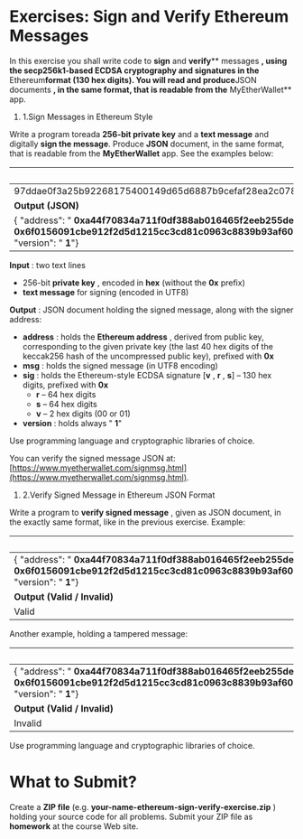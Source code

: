 # Exercises: Sign and Verify Ethereum Messages

In this exercise you shall write code to **sign** and **verify**** messages **, using the secp256k1-based ECDSA cryptography and signatures in the** Ethereum**format (130 hex digits). You will read and produce**JSON documents **, in the same format, that is readable from the** MyEtherWallet** app.

1. 1.Sign Messages in Ethereum Style

Write a program toreada **256-bit private key** and a **text message** and digitally **sign the message**. Produce **JSON** document, in the same format, that is readable from the **MyEtherWallet** app. See the examples below:

| **Input (Private Key + Message)** |
| --- |
| 97ddae0f3a25b92268175400149d65d6887b9cefaf28ea2c078e05cdc15a3c0aMessage for signing |
| **Output (JSON)** |
| {  &quot;address&quot;: &quot; **0xa44f70834a711f0df388ab016465f2eeb255ded0**&quot;,  &quot;msg&quot;: &quot; **Message for signing**&quot;,  &quot;sig&quot;: &quot; **0x6f0156091cbe912f2d5d1215cc3cd81c0963c8839b93af60e0921b61a19c54300c71006dd93f3508c432daca21db0095f4b16542782b7986f48a5d0ae3c583d401**&quot;,  &quot;version&quot;: &quot; **1**&quot;} |

**Input** : two text lines

- 256-bit **private key** , encoded in **hex** (without the **0x** prefix)
- **text message** for signing (encoded in UTF8)

**Output** : JSON document holding the signed message, along with the signer address:

- **address** : holds the **Ethereum address** , derived from public key, corresponding to the given private key (the last 40 hex digits of the keccak256 hash of the uncompressed public key), prefixed with **0x**
- **msg** : holds the signed message (in UTF8 encoding)
- **sig** : holds the Ethereum-style ECDSA signature [**v** , **r** , **s**] – 130 hex digits, prefixed with **0x**
  - **r** – 64 hex digits
  - **s** – 64 hex digits
  - **v** – 2 hex digits (00 or 01)
- **version** : holds always &quot; **1**&quot;

Use programming language and cryptographic libraries of choice.

You can verify the signed message JSON at: [https://www.myetherwallet.com/signmsg.html](https://www.myetherwallet.com/signmsg.html).



1. 2.Verify Signed Message in Ethereum JSON Format

Write a program to **verify signed message** , given as JSON document, in the exactly same format, like in the previous exercise. Example:

| **Input (Signed Message JSON)** |
| --- |
| {  &quot;address&quot;: &quot; **0xa44f70834a711f0df388ab016465f2eeb255ded0**&quot;,  &quot;msg&quot;: &quot; **Message for signing**&quot;,  &quot;sig&quot;: &quot; **0x6f0156091cbe912f2d5d1215cc3cd81c0963c8839b93af60e0921b61a19c54300c71006dd93f3508c432daca21db0095f4b16542782b7986f48a5d0ae3c583d401**&quot;,  &quot;version&quot;: &quot; **1**&quot;} |
| **Output (Valid / Invalid)** |
| Valid |

Another example, holding a tampered message:

| **Input (Signed Message JSON)** |
| --- |
| {  &quot;address&quot;: &quot; **0xa44f70834a711f0df388ab016465f2eeb255ded0**&quot;,  &quot;msg&quot;: &quot; **Tampered message**&quot;,  &quot;sig&quot;: &quot; **0x6f0156091cbe912f2d5d1215cc3cd81c0963c8839b93af60e0921b61a19c54300c71006dd93f3508c432daca21db0095f4b16542782b7986f48a5d0ae3c583d401**&quot;,  &quot;version&quot;: &quot; **1**&quot;} |
| **Output (Valid / Invalid)** |
| Invalid |

Use programming language and cryptographic libraries of choice.

# What to Submit?

Create a **ZIP file** (e.g. **your-name-ethereum-sign-verify-exercise.zip** ) holding your source code for all problems. Submit your ZIP file as **homework** at the course Web site.
